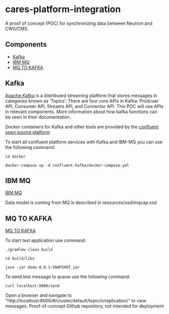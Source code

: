 # cares-platform-integration

A proof of concept (POC) for synchronizing data between Neutron and CWS/CMS.

## Components

* [Kafka](#kafka)
* [IBM MQ](#ibm_mq)
* [MQ TO KAFKA](#mq_to_kafka)


## Kafka

[Apache Kafka](https://kafka.apache.org/) is a distributed streaming platform that stores messages in categories known as 'Topics'. There are four core APIs in Kafka: Prodcuer API, Consumer API, Streams API, and Connector API. This POC will use APIs in relevant components. More information about how kafka functions can be seen in their documentation.

Docker containers for Kafka and other tools are provided by the [confluent open source platform](https://www.confluent.io/product/confluent-open-source/)



To start all confluent platform services with Kafka and IBM-MQ you can use the following command:

```
cd docker

docker-compose up -d confluent-kafka/docker-compose.yml
```

## IBM MQ
[IBM MQ](#ibm_mq)

Data model is coming from MQ is described in resources/xsd/mqcap.xsd 

## MQ TO KAFKA

[MQ TO KAFKA](#mq_to_kafka)


To start test application use command:

```
./gradlew clean build

cd build/libs

java -jar demo-0.0.1-SNAPSHOT.jar

```

To send test message to queue use the following command:

```
curl localhost:8080/send

```

Open a browser and navigate to "http://localhost:8000/#/cluster/default/topic/n/replication/" to view messages.
Proof-of-concept Github repository, not intended for deployment
